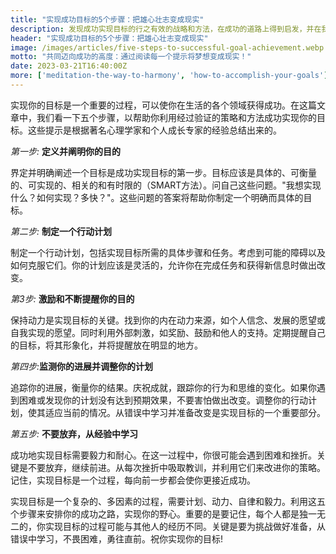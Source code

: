 ```yaml
---
title: "实现成功目标的5个步骤：把雄心壮志变成现实"
description: 发现成功实现目标的行之有效的战略和方法，在成功的道路上得到启发，并在我们的专家建议下改变你的生活!
header: "实现成功目标的5个步骤：把雄心壮志变成现实"
image: /images/articles/five-steps-to-successful-goal-achievement.webp
motto: "共同迈向成功的高度：通过阅读每一个提示将梦想变成现实！"
date: 2023-03-21T16:40:00Z
more: ['meditation-the-way-to-harmony', 'how-to-accomplish-your-goals']
---
```

实现你的目标是一个重要的过程，可以使你在生活的各个领域获得成功。在这篇文章中，我们看一下五个步骤，以帮助你利用经过验证的策略和方法成功实现你的目标。这些提示是根据著名心理学家和个人成长专家的经验总结出来的。

  
_第一步:_ **定义并阐明你的目的**

界定并明确阐述一个目标是成功实现目标的第一步。目标应该是具体的、可衡量的、可实现的、相关的和有时限的（SMART方法）。问自己这些问题。"我想实现什么？如何实现？多快？"。这些问题的答案将帮助你制定一个明确而具体的目标。

  
_第二步:_ **制定一个行动计划**

制定一个行动计划，包括实现目标所需的具体步骤和任务。考虑到可能的障碍以及如何克服它们。你的计划应该是灵活的，允许你在完成任务和获得新信息时做出改变。

  
_第3步:_ **激励和不断提醒你的目的**

保持动力是实现目标的关键。找到你的内在动力来源，如个人信念、发展的愿望或自我实现的愿望。同时利用外部刺激，如奖励、鼓励和他人的支持。定期提醒自己的目标，将其形象化，并将提醒放在明显的地方。

  
_第四步:_**监测你的进展并调整你的计划**

追踪你的进展，衡量你的结果。庆祝成就，跟踪你的行为和思维的变化。如果你遇到困难或发现你的计划没有达到预期效果，不要害怕做出改变。调整你的行动计划，使其适应当前的情况。从错误中学习并准备改变是实现目标的一个重要部分。

  
_第五步:_ **不要放弃，从经验中学习**

  
成功地实现目标需要毅力和耐心。在这一过程中，你很可能会遇到困难和挫折。关键是不要放弃，继续前进。从每次挫折中吸取教训，并利用它们来改进你的策略。记住，实现目标是一个过程，每向前一步都会使你更接近成功。

  
实现目标是一个复杂的、多因素的过程，需要计划、动力、自律和毅力。利用这五个步骤来安排你的成功之路，实现你的野心。重要的是要记住，每个人都是独一无二的，你实现目标的过程可能与其他人的经历不同。关键是要为挑战做好准备，从错误中学习，不畏困难，勇往直前。祝你实现你的目标!
